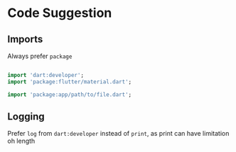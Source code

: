 # Code Suggestion

## Imports

Always prefer `package`

```dart

import 'dart:developer';
import 'package:flutter/material.dart';

import 'package:app/path/to/file.dart';
```

## Logging

Prefer `log` from `dart:developer` instead of `print`, as print can have limitation oh length
